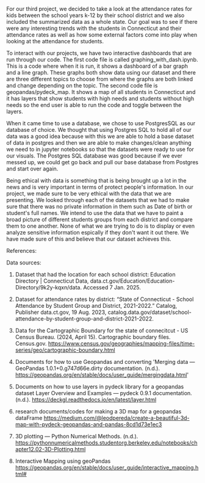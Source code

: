 For our third project, we decided to take a look at the attendance rates for kids between the school years k-12 by their school district
and we also included the summarized data as a whole state. Our goal was to see if there were any interesting trends with the students in Connecticut and their attendance rates as well as how some external factors come into play when looking at the attendance for students. 

To interact with our projects, we have two interactive dashboards that are run through our code. The first code file is called graphing_with_dash.ipynb. This is a code where when it is run, it shows a dashboard of a bar graph and a line graph. These graphs both show data using our dataset and there are three different topics to choose from where the graphs are both linked and change depending on the topic. The second code file is geopandas/pydeck_map. It shows a map of all students in Connecticut and it has layers that show students with high needs and students without high needs so the end user is able to run the code and toggle between the layers.


When it came time to use a database, we chose to use PostgresSQL as our database of choice. We thought that using Postgres SQL to hold all of our data was a good idea because
with this we are able to hold a base dataset of data in postgres and then we are able to make changes/clean anything we need to in jupyter notebooks so that the datasets were
ready to use for our visuals. The Postgres SQL database was good because if we ever messed up, we could get go back and pull our base database from Postgres and start over again. 

Being ethical with data is something that is being brought up a lot in the news and is very important in terms of protect people's information. In our project, we made sure to be very ethical with the data that we are presenting. We looked through each of the datasets that we had to make sure that there was no private information in them such as Date of birth or student's full names. We intend to use the data that we have to paint a broad picture of different students groups from each district and compare them to one another. None of what we are trying to do is to display or even analyze sensitive information espically if they don't want it out there. We have made sure of this and believe that our dataset achieves this. 



References: 

Data sources:
1. Dataset that had the location for each school district:
Education Directory | Connecticut Data, data.ct.gov/Education/Education-Directory/9k2y-kqxn/data. Accessed 7 Jan. 2025.

2. Dataset for attendance rates by district: 
“State of Connecticut - School Attendance by Student Group and District, 2021-2022.” Catalog, Publisher data.ct.gov, 19 Aug. 2023, catalog.data.gov/dataset/school-attendance-by-student-group-and-district-2021-2022.

3. Data for the Cartographic Boundary for the state of connecitcut - US Census Bureau. (2024, April 15). Cartographic boundary files. Census.gov. https://www.census.gov/geographies/mapping-files/time-series/geo/cartographic-boundary.html

4. Documents for how to use Geopandas and converting
'Merging data — GeoPandas 1.0.1+0.g747d66e.dirty documentation. (n.d.). https://geopandas.org/en/stable/docs/user_guide/mergingdata.html'

6. Documents on how to use layers in pydeck library for a geopandas dataset
Layer Overview and Examples — pydeck 0.9.1 documentation. (n.d.). https://deckgl.readthedocs.io/en/latest/layer.html

7. research documents/codes for making a 3D map for a geopandas dataFrame 
https://medium.com/@leodpereda/create-a-beautiful-3d-map-with-pydeck-geopandas-and-pandas-8cd1d73e1ec3

8. 3D plotting — Python Numerical Methods. (n.d.). https://pythonnumericalmethods.studentorg.berkeley.edu/notebooks/chapter12.02-3D-Plotting.html

9. Interactive Mapping using geoPandas
https://geopandas.org/en/stable/docs/user_guide/interactive_mapping.html#

